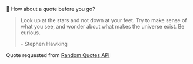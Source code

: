 📣 How about a quote before you go?

> Look up at the stars and not down at your feet. Try to make sense of what you see, and wonder about what makes the universe exist. Be curious.
>
> <p>- Stephen Hawking</p>

Quote requested from [Random Quotes API](https://github.com/lukePeavey/quotable)
